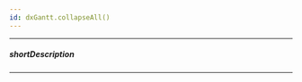 ```yaml
---
id: dxGantt.collapseAll()
---
```

---
##### shortDescription
<!-- Description goes here -->

---
<!-- Description goes here -->